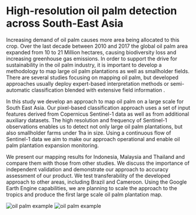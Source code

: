 # High-resolution oil palm detection across South-East Asia

Increasing demand of oil palm causes more area being allocated to this crop. Over the last decade between 2010 and 2017 the global oil palm area expanded from 10 to 21 Million hectares, causing biodiversity loss and increasing greenhouse gas emissions. In order to support the drive for sustainability in the oil palm industry, it is important to develop a methodology to map large oil palm plantations as well as smallholder fields. There are several studies focusing on mapping oil palm, but developed approaches usually  deploy expert-based interpretation methods or semi-automatic classification blended with extensive field information .

In this study we develop an approach to map oil palm on a large scale for South East Asia. Our pixel-based classification approach uses a set of input features derived from Copernicus Sentinel-1 data as well as from additional auxiliary datasets. The high resolution and frequency of Sentinel-1 observations enables us to detect not only large oil palm plantations, but also smallholder farms under 1ha in size. Using a continuous flow of Sentinel-1 data we aim to make our approach operational and enable oil palm plantation expansion monitoring.

We present our mapping results for Indonesia, Malaysia and Thailand and compare them with those from other studies. We discuss the importance of independent validation and demonstrate our approach to accuracy assessment of our product. We test transferability of the developed approach to other areas, including Brazil and Cameroon. Using the Google Earth Engine capabilities, we are planning to scale the approach to the tropics and produce the first large scale oil palm plantation map.

![oil palm example](https://github.com/odanylo/oilpalm/blob/master/figures/example_1.png)
![oil palm example](https://github.com/odanylo/oilpalm/blob/master/figures/example_2.png)
